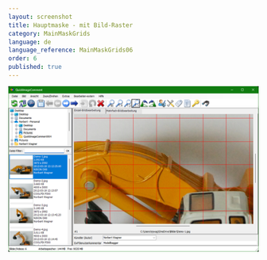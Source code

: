 ```yaml
---
layout: screenshot
title: Hauptmaske - mit Bild-Raster
category: MainMaskGrids
language: de
language_reference: MainMaskGrids06
order: 6
published: true
---
```

<img src="https://raw.githubusercontent.com/QuickImageComment/QuickImageComment/main/UserManual/images/Deutsch-prg/FormQuickImageComment-grid-5.png">
